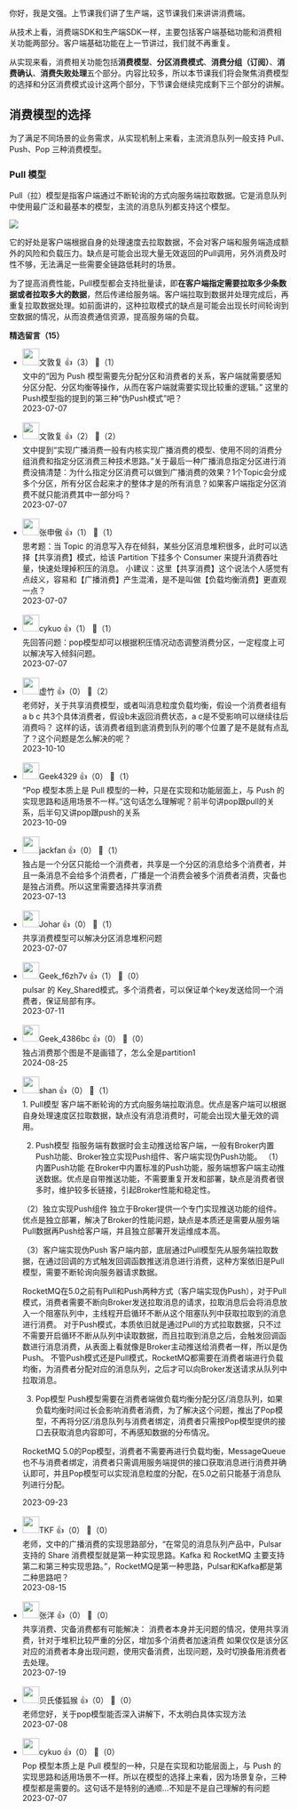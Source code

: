 你好，我是文强。上节课我们讲了生产端，这节课我们来讲讲消费端。

从技术上看，消费端SDK和生产端SDK一样，主要包括客户端基础功能和消费相关功能两部分。客户端基础功能在上一节讲过，我们就不再重复。

从实现来看，消费相关功能包括**消费模型**、**分区消费模式**、**消费分组（订阅）**、**消费确认**、**消费失败处理**五个部分。内容比较多，所以本节课我们将会聚焦消费模型的选择和分区消费模式设计这两个部分，下节课会继续完成剩下三个部分的讲解。

## 消费模型的选择

为了满足不同场景的业务需求，从实现机制上来看，主流消息队列一般支持 Pull、Push、Pop 三种消费模型。

### Pull 模型

Pull（拉）模型是指客户端通过不断轮询的方式向服务端拉取数据。它是消息队列中使用最广泛和最基本的模型，主流的消息队列都支持这个模型。

![](https://static001.geekbang.org/resource/image/f8/b9/f8cb7308f06113f96b53bbc1f986d2b9.jpg?wh=10666x3070)

它的好处是客户端根据自身的处理速度去拉取数据，不会对客户端和服务端造成额外的风险和负载压力。缺点是可能会出现大量无效返回的Pull调用，另外消费及时性不够，无法满足一些需要全链路低耗时的场景。

为了提高消费性能，Pull模型都会支持批量读，即**在客户端指定需要拉取多少条数据或者拉取多大的数据**，然后传递给服务端。客户端拉取到数据并处理完成后，再重复拉取数据处理。如前面讲的，这种拉取模式的缺点是可能会出现长时间轮询到空数据的情况，从而浪费通信资源，提高服务端的负载。
<div><strong>精选留言（15）</strong></div><ul>
<li><img src="https://static001.geekbang.org/account/avatar/00/12/3c/fa/e2990931.jpg" width="30px"><span>文敦复</span> 👍（3） 💬（1）<div>文中的“因为 Push 模型需要先分配分区和消费者的关系，客户端就需要感知分区分配、分区均衡等操作，从而在客户端就需要实现比较重的逻辑。” 这里的Push模型指的提到的第三种“伪Push模式”吧？</div>2023-07-07</li><br/><li><img src="https://static001.geekbang.org/account/avatar/00/12/3c/fa/e2990931.jpg" width="30px"><span>文敦复</span> 👍（2） 💬（2）<div>文中提到“实现广播消费一般有内核实现广播消费的模型、使用不同的消费分组消费和指定分区消费三种技术思路。”关于最后一种广播消息指定分区进行消费没搞清楚：为什么指定分区消费可以做到广播消费的效果？1个Topic会分成多个分区，所有分区合起来才的整体才是的所有消息？如果客户端指定分区消费不就只能消费其中一部分吗？</div>2023-07-07</li><br/><li><img src="https://static001.geekbang.org/account/avatar/00/12/0a/a4/828a431f.jpg" width="30px"><span>张申傲</span> 👍（1） 💬（1）<div>思考题：当 Topic 的消息写入存在倾斜，某些分区消息堆积很多，此时可以选择【共享消费】模式，给该 Partition 下挂多个 Consumer 来提升消费吞吐量，快速处理掉积压的消息。
小建议：这里【共享消费】这个说法个人感觉有点歧义，容易和【广播消费】产生混淆，是不是叫做【负载均衡消费】更直观一点？</div>2023-07-07</li><br/><li><img src="https://static001.geekbang.org/account/avatar/00/11/aa/0c/6a65f487.jpg" width="30px"><span>cykuo</span> 👍（1） 💬（1）<div>先回答问题：pop模型却可以根据积压情况动态调整消费分区，一定程度上可以解决写入倾斜问题。</div>2023-07-07</li><br/><li><img src="http://thirdwx.qlogo.cn/mmopen/vi_32/Q0j4TwGTfTJIocn8OMjfSGqyeSJEV3ID2rquLR0S6xo0ibdNYQgzicib6L6VlqWjhgxOqD2iaicX1KhbWXWCsmBTskA/132" width="30px"><span>虚竹</span> 👍（0） 💬（2）<div>老师好，关于共享消费模型，或者叫消息粒度负载均衡，假设一个消费者组有 a b c 共3个具体消费者，假设b未返回消费状态，a c是不受影响可以继续往后消费吗？ 这样的话，该消费者组到底消费到队列的哪个位置了是不是就有点乱了？这个问题是怎么解决的呢？</div>2023-10-10</li><br/><li><img src="https://static001.geekbang.org/account/avatar/00/1e/f5/97/9a7ee7b3.jpg" width="30px"><span>Geek4329</span> 👍（0） 💬（1）<div>“Pop 模型本质上是 Pull 模型的一种，只是在实现和功能层面上，与 Push 的实现思路和适用场景不一样。”这句话怎么理解呢？前半句讲pop跟pull的关系，后半句又讲pop跟push的关系</div>2023-10-09</li><br/><li><img src="https://static001.geekbang.org/account/avatar/00/1f/86/17/0afc84df.jpg" width="30px"><span>jackfan</span> 👍（0） 💬（1）<div>独占是一个分区只能给一个消费者，共享是一个分区的消息给多个消费者，并且一条消息不会给多个消费者，广播是一个消费会被多个消费者消费，灾备也是独占消费。所以这里需要选择共享消费</div>2023-07-13</li><br/><li><img src="https://static001.geekbang.org/account/avatar/00/10/d0/91/89123507.jpg" width="30px"><span>Johar</span> 👍（0） 💬（1）<div>共享消费模型可以解决分区消息堆积问题</div>2023-07-07</li><br/><li><img src="http://thirdwx.qlogo.cn/mmopen/vi_32/DYAIOgq83eoyc6BbcH51u0wCyJWwj6cWrQOqm81nr47dhv0jB0e6vba4qZgK3dVDef108rbibKIPOcPs3RgU2zw/132" width="30px"><span>Geek_f6zh7v</span> 👍（1） 💬（0）<div>pulsar 的 Key_Shared模式。多个消费者，可以保证单个key发送给同一个消费者，保证局部有序。</div>2023-07-11</li><br/><li><img src="" width="30px"><span>Geek_4386bc</span> 👍（0） 💬（0）<div>独占消费那个图是不是画错了，怎么全是partition1</div>2024-08-25</li><br/><li><img src="https://static001.geekbang.org/account/avatar/00/14/28/43/5062a59b.jpg" width="30px"><span>shan</span> 👍（0） 💬（1）<div>1. Pull模型
客户端不断轮询的方式向服务端拉取消息。优点是客户端可以根据自身处理速度区拉取数据，缺点没有消息消费时，可能会出现大量无效的调用。

2. Push模型
指服务端有数据时会主动推送给客户端，一般有Broker内置Push功能、Broker独立实现Push组件、客户端实现伪Push功能。
（1）内置Push功能
在Broker中内置标准的Push功能，服务端想客户端主动推送数据。优点是自带推送功能，不需要重复开发和部署，缺点是消费者很多时，维护较多长链接，引起Broker性能和稳定性。

（2）独立实现Push组件
独立于Broker提供一个专门实现推送功能的组件。优点是独立部署，解决了Broker的性能问题，缺点是本质还是需要从服务端Pull数据再Push给客户端，并且独立部署开发运维成本高。

（3）客户端实现伪Push
客户端内部，底层通过Pull模型先从服务端拉取数据，在通过回调的方式触发回调函数推送消息进行消费，这种方案依旧是Pull模型，需要不断轮询向服务器请求数据。

RocketMQ在5.0之前有Pull和Push两种方式（客户端实现伪Push），对于Pull模式，消费者需要不断向Broker发送拉取消息的请求，拉取消息后会将消息放入一个阻塞队列中，主线程开启循环不断从这个阻塞队列中获取拉取到的消息进行消费。
对于Push模式，本质依旧就是通过Pull的方式拉取数据，只不过不需要开启循环不断从队列中读取数据，而且拉取到消息之后，会触发回调函数进行消息消费，从表面上看就像是Broker主动推送给消费者一样，所以是伪Push。
不管Push模式还是Pull模式，RocketMQ都需要在消费者端进行负载均衡，为消费者分配对应的消息队列，之后才可以向Broker发送请求从队列中拉取消息。

3. Pop模型
Push模型需要在消费者端做负载均衡分配分区&#47;消息队列，如果负载均衡时间过长会影响消费者消费，为了解决这个问题，推出了Pop模型，不再将分区&#47;消息队列与消费者绑定，消费者只需按Pop模型提供的接口去获取消息内容即可，不再感知数据的分布情况。

RocketMQ 5.0的Pop模型，消费者不需要再进行负载均衡，MessageQueue也不与消费者绑定，消费者只需调用服务端提供的接口获取消息进行消费并确认即可，并且Pop模型可以实现消息粒度的分配，在5.0之前只能基于消息队列进行分配。</div>2023-09-23</li><br/><li><img src="" width="30px"><span>TKF</span> 👍（0） 💬（0）<div>老师，文中的广播消费的实现思路部分，“在常见的消息队列产品中，Pulsar 支持的 Share 消费模型就是第一种实现思路。Kafka 和 RocketMQ 主要支持第二和第三种实现思路。”，RocketMQ是第一种思路，Pulsar和Kafka都是第二种思路吧？</div>2023-08-15</li><br/><li><img src="https://static001.geekbang.org/account/avatar/00/12/0c/c2/bad34a50.jpg" width="30px"><span>张洋</span> 👍（0） 💬（0）<div>共享消费、灾备消费都有可能解决：
消费者本身并无问题的情况，使用共享消费，针对于堆积比较严重的分区，增加多个消费者加速消费
如果仅仅是该分区对应的消费者本身出现问题，使用灾备消费，出现问题，及时切换备用消费者去处理。</div>2023-07-19</li><br/><li><img src="https://static001.geekbang.org/account/avatar/00/10/cb/92/cfc1cfd3.jpg" width="30px"><span>贝氏倭狐猴</span> 👍（0） 💬（0）<div>老师您好，关于pop模型能否深入讲解下，不太明白具体实现方法</div>2023-07-08</li><br/><li><img src="https://static001.geekbang.org/account/avatar/00/11/aa/0c/6a65f487.jpg" width="30px"><span>cykuo</span> 👍（0） 💬（0）<div>Pop 模型本质上是 Pull 模型的一种，只是在实现和功能层面上，与 Push 的实现思路和适用场景不一样。所以在模型的选择上来看，因为场景复杂，三种模型都是需要的。这句话不是特别的通顺…不知是不是自己理解的有问题</div>2023-07-07</li><br/>
</ul>